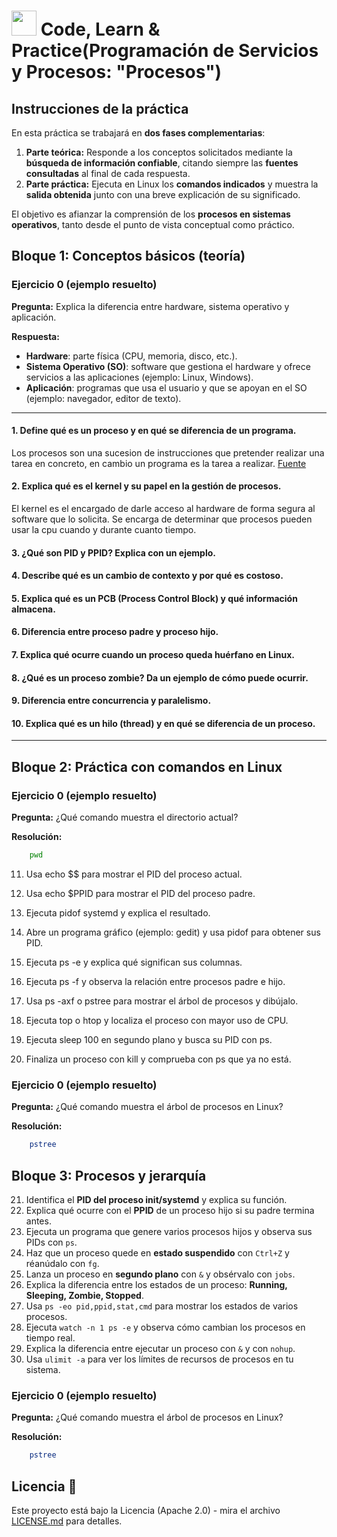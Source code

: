 # <img src=../../../../../images/computer.png width="40"> Code, Learn & Practice(Programación de Servicios y Procesos: "Procesos")

## Instrucciones de la práctica  

En esta práctica se trabajará en **dos fases complementarias**:

1. **Parte teórica:** Responde a los conceptos solicitados mediante la **búsqueda de información confiable**, citando siempre las **fuentes consultadas** al final de cada respuesta.  
2. **Parte práctica:** Ejecuta en Linux los **comandos indicados** y muestra la **salida obtenida** junto con una breve explicación de su significado.  

El objetivo es afianzar la comprensión de los **procesos en sistemas operativos**, tanto desde el punto de vista conceptual como práctico.  


## Bloque 1: Conceptos básicos (teoría)

### Ejercicio 0 (ejemplo resuelto)  

**Pregunta:** Explica la diferencia entre hardware, sistema operativo y aplicación.  

**Respuesta:**  

- **Hardware**: parte física (CPU, memoria, disco, etc.).  
- **Sistema Operativo (SO)**: software que gestiona el hardware y ofrece servicios a las aplicaciones (ejemplo: Linux, Windows).  
- **Aplicación**: programas que usa el usuario y que se apoyan en el SO (ejemplo: navegador, editor de texto).  

---

#### 1. Define qué es un **proceso** y en qué se diferencia de un **programa**.  
Los procesos son una sucesion de instrucciones que pretender realizar una tarea en concreto, en cambio un programa es la tarea a realizar.
[Fuente](https://www.profesionalreview.com/2019/09/23/proceso-informatico/)
#### 2. Explica qué es el **kernel** y su papel en la gestión de procesos.  
El kernel es el encargado de darle acceso al hardware de forma segura al software que lo solicita. Se encarga de determinar que procesos pueden usar la cpu cuando y durante cuanto tiempo.
#### 3. ¿Qué son **PID** y **PPID**? Explica con un ejemplo.  
#### 4. Describe qué es un **cambio de contexto** y por qué es costoso.  
#### 5. Explica qué es un **PCB (Process Control Block)** y qué información almacena.  
#### 6. Diferencia entre **proceso padre** y **proceso hijo**.  
#### 7. Explica qué ocurre cuando un proceso queda **huérfano** en Linux.  
#### 8. ¿Qué es un proceso **zombie**? Da un ejemplo de cómo puede ocurrir.  
#### 9. Diferencia entre **concurrencia** y **paralelismo**.  
#### 10. Explica qué es un **hilo (thread)** y en qué se diferencia de un proceso.  

---

## Bloque 2: Práctica con comandos en Linux

### Ejercicio 0 (ejemplo resuelto)  

**Pregunta:** ¿Qué comando muestra el directorio actual?  

**Resolución:**  

```bash
    pwd
```

11. Usa echo $$ para mostrar el PID del proceso actual.

12. Usa echo $PPID para mostrar el PID del proceso padre.

13. Ejecuta pidof systemd y explica el resultado.

14. Abre un programa gráfico (ejemplo: gedit) y usa pidof para obtener sus PID.

15. Ejecuta ps -e y explica qué significan sus columnas.

16. Ejecuta ps -f y observa la relación entre procesos padre e hijo.

17. Usa ps -axf o pstree para mostrar el árbol de procesos y dibújalo.

18. Ejecuta top o htop y localiza el proceso con mayor uso de CPU.

19. Ejecuta sleep 100 en segundo plano y busca su PID con ps.

20. Finaliza un proceso con kill <PID> y comprueba con ps que ya no está.


### Ejercicio 0 (ejemplo resuelto)  

**Pregunta:** ¿Qué comando muestra el árbol de procesos en Linux?

**Resolución:**  

```bash
    pstree
```

## Bloque 3: Procesos y jerarquía

21. Identifica el **PID del proceso init/systemd** y explica su función.
22. Explica qué ocurre con el **PPID** de un proceso hijo si su padre termina antes.
23. Ejecuta un programa que genere varios procesos hijos y observa sus PIDs con `ps`.
24. Haz que un proceso quede en **estado suspendido** con `Ctrl+Z` y réanúdalo con `fg`.
25. Lanza un proceso en **segundo plano** con `&` y obsérvalo con `jobs`.
26. Explica la diferencia entre los estados de un proceso: **Running, Sleeping, Zombie, Stopped**.
27. Usa `ps -eo pid,ppid,stat,cmd` para mostrar los estados de varios procesos.
28. Ejecuta `watch -n 1 ps -e` y observa cómo cambian los procesos en tiempo real.
29. Explica la diferencia entre ejecutar un proceso con `&` y con `nohup`.
30. Usa `ulimit -a` para ver los límites de recursos de procesos en tu sistema.

###  Ejercicio 0 (ejemplo resuelto)  

**Pregunta:** ¿Qué comando muestra el árbol de procesos en Linux?

**Resolución:**  

```bash
    pstree
```

## Licencia 📄

Este proyecto está bajo la Licencia (Apache 2.0) - mira el archivo [LICENSE.md]([../../../LICENSE.md](https://github.com/jpexposito/code-learn-practice/blob/main/LICENSE)) para detalles.
